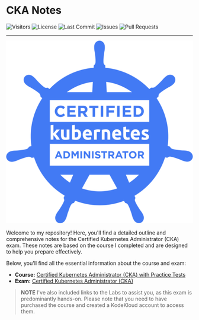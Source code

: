 # CKA Notes

![Visitors](https://api.visitorbadge.io/api/visitors?path=https%3A%2F%2Fgithub.com%2Fdamienjburks%2Fcka-notes&labelColor=%23697689&countColor=%23263759)
![License](https://img.shields.io/github/license/damienjburks/cka-notes?style=for-the-badge)
![Last Commit](https://img.shields.io/github/last-commit/damienjburks/cka-notes?style=for-the-badge)
![Issues](https://img.shields.io/github/issues/damienjburks/cka-notes?style=for-the-badge)
![Pull Requests](https://img.shields.io/github/issues-pr/damienjburks/cka-notes?style=for-the-badge)

---

![CKA Logo](./imgs/CKA_logo.png)

Welcome to my repository! Here, you'll find a detailed outline and comprehensive notes for the Certified Kubernetes Administrator (CKA) exam. These notes are based on the course I completed and are designed to help you prepare effectively.

Below, you'll find all the essential information about the course and exam:

- **Course:** [Certified Kubernetes Administrator (CKA) with Practice Tests](https://www.udemy.com/course/certified-kubernetes-administrator-with-practice-tests)
- **Exam:** [Certified Kubernetes Administrator (CKA)](https://training.linuxfoundation.org/certification/certified-kubernetes-administrator-cka/)

> **NOTE** I've also included links to the Labs to assist you, as this exam is predominantly hands-on. Please note that you need to have purchased the course and created a KodeKloud account to access them.
